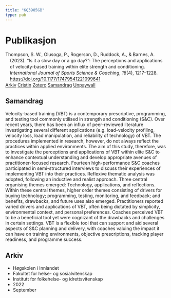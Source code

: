 ```yaml
---
title: "KQ3985GB"
type: pub
---
```

<h1>Publikasjon</h1>
<article id="csl-bib-container-KQ3985GB" class="csl-bib-container">
  <div class="csl-bib-body" style="line-height: 1.35; padding-left: 1em; text-indent:-1em;">
  <div class="csl-entry">Thompson, S. W., Olusoga, P., Rogerson, D., Ruddock, A., &amp; Barnes, A. (2023). &#x201C;Is it a slow day or a go day?&#x201D;: The perceptions and applications of velocity-based training within elite strength and conditioning. <i>International Journal of Sports Science &amp; Coaching</i>, <i>18</i>(4), 1217&#x2013;1228. <a href="https://doi.org/10.1177/17479541221099641">https://doi.org/10.1177/17479541221099641</a></div>
</div>
  <div class="csl-bib-buttons">
    <a href="#taxonomy-article-KQ3985GB" class="csl-bib-button">Arkiv</a>
    <a href="https://app.cristin.no/results/show.jsf?id=2050282" alt="Cristin URL" class="csl-bib-button">Cristin</a>
    <a href="http://zotero.org/groups/5402882/items/KQ3985GB" alt="Zotero URL" class="csl-bib-button">Zotero</a>
    <a href="#abstract-article-KQ3985GB" class="csl-bib-button">Samandrag</a>
    <a href="https://journals.sagepub.com/doi/pdf/10.1177/17479541221099641" class="csl-bib-button">Unpaywall</a>
  </div>
  <div id="csl-bib-meta-container-KQ3985GB"></div>
</article>
<div id="csl-bib-meta-KQ3985GB" class="csl-bib-meta">
  <article id="abstract-article-KQ3985GB" class="abstract-article">
    <h1>Samandrag</h1>
    Velocity-based training (VBT) is a contemporary prescriptive, programming, and testing tool commonly utilised in strength and conditioning (S&amp;C). Over recent years, there has been an influx of peer-reviewed literature investigating several different applications (e.g. load-velocity profiling, velocity loss, load manipulation, and reliability of technology) of VBT. The procedures implemented in research, however, do not always reflect the practices within applied environments. The aim of this study, therefore, was to investigate the perceptions and applications of VBT within elite S&amp;C to enhance contextual understanding and develop appropriate avenues of practitioner-focused research. Fourteen high-performance S&amp;C coaches participated in semi-structured interviews to discuss their experiences of implementing VBT into their practices. Reflexive thematic analysis was adopted, following an inductive and realist approach. Three central organising themes emerged: Technology, applications, and reflections. Within these central themes, higher order themes consisting of drivers for buying technology; programming, testing, monitoring, and feedback; and benefits, drawbacks, and future uses also emerged. Practitioners reported varied drivers and applications of VBT, often being dictated by simplicity, environmental context, and personal preferences. Coaches perceived VBT to be a beneficial tool yet were cognizant of the drawbacks and challenges in certain settings. VBT is a flexible tool that can support and aid several aspects of S&amp;C planning and delivery, with coaches valuing the impact it can have on training environments, objective prescriptions, tracking player readiness, and programme success.
  </article>
  <article id="taxonomy-article-KQ3985GB" class="taxonomy-article">
    <h1>Arkiv</h1>
    <ul>
      <li>Høgskolen i Innlandet</li>
      <li>Fakultet for helse- og sosialvitenskap</li>
      <li>Institutt for folkehelse- og idrettsvitenskap</li>
      <li>2022</li>
      <li>September</li>
    </ul>
  </article>
</div>
